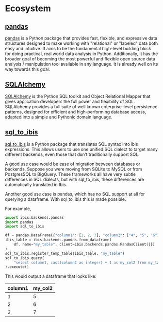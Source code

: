 # Ecosystem

## [pandas](https://github.com/pandas-dev/pandas)

[pandas](https://pandas.pydata.org) is a Python package that provides fast,
flexible, and expressive data structures designed to make working with "relational" or
"labeled" data both easy and intuitive. It aims to be the fundamental high-level
building block for doing practical, real world data analysis in Python. Additionally,
it has the broader goal of becoming the most powerful and flexible open source data
analysis / manipulation tool available in any language. It is already well on its way
towards this goal.

## [SQLAlchemy](https://github.com/sqlalchemy/sqlalchemy)

[SQLAlchemy](https://www.sqlalchemy.org/) is the Python SQL toolkit and
Object Relational Mapper that gives application developers the full power and
flexibility of SQL. SQLAlchemy provides a full suite of well known enterprise-level
persistence patterns, designed for efficient and high-performing database access,
adapted into a simple and Pythonic domain language.

## [sql_to_ibis](https://github.com/zbrookle/sql_to_ibis)

[sql_to_ibis](https://github.com/zbrookle/sql_to_ibis) is a Python package that
translates SQL syntax into ibis expressions. This allows users to use one unified SQL
dialect to target many different backends, even those that don't traditionally
support SQL.

A good use case would be ease of migration between databases or backends. Suppose you
were moving from SQLite to MySQL or from PostgresSQL to BigQuery. These
frameworks all have very subtle differences in SQL dialects, but with sql_to_ibis,
these differences are automatically translated in Ibis.

Another good use case is pandas, which has no SQL support at all for querying a
dataframe. With sql_to_ibis this is made possible.

For example,

```python
import ibis.backends.pandas
import pandas
import sql_to_ibis

df = pandas.DataFrame({"column1": [1, 2, 3], "column2": ["4", "5", "6"]})
ibis_table = ibis.backends.pandas.from_dataframe(
    df, name="my_table", client=ibis.backends.pandas.PandasClient({})
)
sql_to_ibis.register_temp_table(ibis_table, "my_table")
sql_to_ibis.query(
    "select column1, cast(column2 as integer) + 1 as my_col2 from my_table"
).execute()
```

This would output a dataframe that looks like:

| column1 | my_col2 |
| ------- | ------- |
| 1       | 5       |
| 2       | 6       |
| 3       | 7       |
